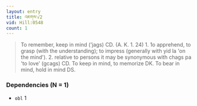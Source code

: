 ```yaml
---
layout: entry
title: འཇགས་√2
vid: Hill:0548
count: 1
---
```

> To remember, keep in mind ('jags) CD\. (A\. K\. 1\. 24) 1\. 1o apprehend, to grasp (with the understanding); to impress (generally with yid la 'on the mind')\. 2\. relative to persons it may be synonymous with chags pa 'to love' (gcags) CD\. To keep in mind, to memorize DK\. To bear in mind, hold in mind DS\.


### Dependencies (N = 1)
* `obl` 1
